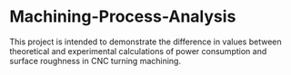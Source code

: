 # Machining-Process-Analysis
This project is intended to demonstrate the difference in values between theoretical and experimental calculations of power consumption and surface roughness in CNC turning machining. 
